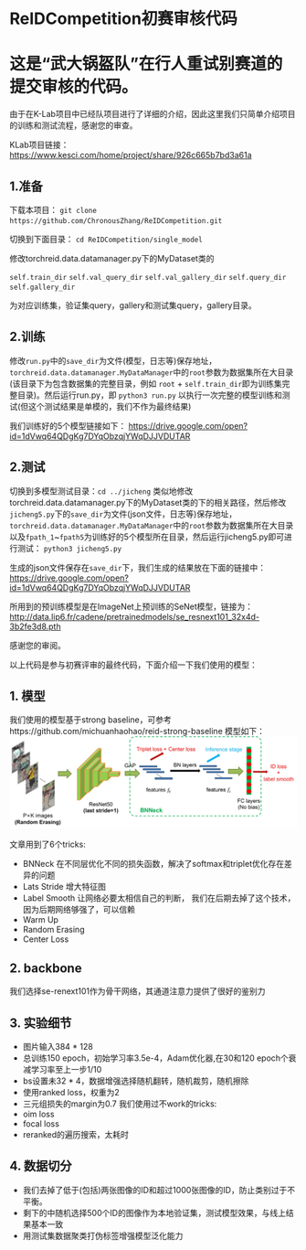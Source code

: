 # ReIDCompetition初赛审核代码

# 这是“武大锅盔队”在行人重试别赛道的提交审核的代码。

由于在K-Lab项目中已经队项目进行了详细的介绍，因此这里我们只简单介绍项目的训练和测试流程，感谢您的审查。

KLab项目链接：https://www.kesci.com/home/project/share/926c665b7bd3a61a

## 1.准备

下载本项目：
`git clone https://github.com/ChronousZhang/ReIDCompetition.git`

切换到下面目录：
`cd ReIDCompetition/single_model`

修改torchreid.data.datamanager.py下的MyDataset类的

`self.train_dir`
`self.val_query_dir`
`self.val_gallery_dir`
`self.query_dir`
`self.gallery_dir`

为对应训练集，验证集query，gallery和测试集query，gallery目录。

## 2.训练
修改`run.py`中的`save_dir`为文件(模型，日志等)保存地址，`torchreid.data.datamanager.MyDataManager`中的`root`参数为数据集所在大目录(该目录下为包含数据集的完整目录，例如 `root` + `self.train_dir`即为训练集完整目录)。然后运行run.py，即
`python3 run.py`
以执行一次完整的模型训练和测试(但这个测试结果是单模的，我们不作为最终结果)

我们训练好的5个模型链接如下：
https://drive.google.com/open?id=1dVwq64QDgKg7DYqObzqjYWqDJJVDUTAR

## 2.测试
切换到多模型测试目录：`cd ../jicheng`
类似地修改torchreid.data.datamanager.py下的MyDataset类的下的相关路径，然后修改`jicheng5.py`下的`save_dir`为文件(json文件，日志等)保存地址，`torchreid.data.datamanager.MyDataManager`中的`root`参数为数据集所在大目录以及`fpath_1`~`fpath5`为训练好的5个模型所在目录，然后运行jicheng5.py即可进行测试：
`python3 jicheng5.py`

生成的json文件保存在`save_dir`下，我们生成的结果放在下面的链接中：
https://drive.google.com/open?id=1dVwq64QDgKg7DYqObzqjYWqDJJVDUTAR

所用到的预训练模型是在ImageNet上预训练的SeNet模型，链接为：
http://data.lip6.fr/cadene/pretrainedmodels/se_resnext101_32x4d-3b2fe3d8.pth

感谢您的审阅。


以上代码是参与初赛评审的最终代码，下面介绍一下我们使用的模型：
## 1. 模型
我们使用的模型基于strong baseline，可参考https://github.com/michuanhaohao/reid-strong-baseline
模型如下：
![ ](https://github.com/ChronousZhang/ReIDCompetition/blob/master/pipeline.jpg)

文章用到了6个tricks:
* BNNeck  在不同层优化不同的损失函数，解决了softmax和triplet优化存在差异的问题
* Lats Stride  增大特征图
* Label Smooth 让网络必要太相信自己的判断， 我们在后期去掉了这个技术，因为后期网络够强了，可以信赖
* Warm Up
* Random Erasing
* Center Loss

## 2. backbone
我们选择se-renext101作为骨干网络，其通道注意力提供了很好的鉴别力

## 3. 实验细节
* 图片输入384 * 128
* 总训练150 epoch，初始学习率3.5e-4，Adam优化器,在30和120 epoch个衰减学习率至上一步1/10
* bs设置未32 * 4，数据增强选择随机翻转，随机裁剪，随机擦除
* 使用ranked loss，权重为2
* 三元组损失的margin为0.7
我们使用过不work的tricks:
* oim loss
* focal loss
* reranked的遍历搜索，太耗时

## 4. 数据切分
* 我们去掉了低于(包括)两张图像的ID和超过1000张图像的ID，防止类别过于不平衡。
* 剩下的中随机选择500个ID的图像作为本地验证集，测试模型效果，与线上结果基本一致
* 用测试集数据聚类打伪标签增强模型泛化能力
